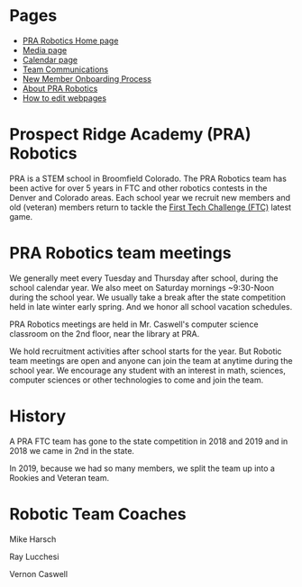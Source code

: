 # Pages
* [PRA Robotics Home page](/)
* [Media page](/Media)
* [Calendar page](/Calendar)
* [Team Communications](/communications)
* [New Member Onboarding Process](/onboarding)
* [About PRA Robotics](/about)
* [How to edit webpages](/how_to_edit_webpages)

# Prospect Ridge Academy (PRA) Robotics
PRA is a STEM school in Broomfield Colorado.  The PRA Robotics team has been active for over 5 years in FTC and other robotics contests in the Denver and Colorado areas. Each school year we recruit new members and old (veteran) members return to tackle the [First Tech Challenge (FTC)](https://www.firstinspires.org/robotics/ftc) latest game.

# PRA Robotics team meetings
We generally meet every Tuesday and Thursday after school, during the school calendar year. We also meet on Saturday mornings ~9:30-Noon during the school year. We usually take a break after the state competition held in late winter early spring. And we honor all school vacation schedules.  

PRA Robotics meetings are held in Mr. Caswell's computer science classroom on the 2nd floor, near the library at PRA.

We hold recruitment activities after school starts for the year. But Robotic team meetings are open and anyone can join the team at anytime during the school year. We encourage any student with an interest in math, sciences, computer sciences or other technologies to come and join the team.

# History
A PRA FTC team has gone to the state competition in 2018 and 2019 and in 2018 we came in 2nd in the state.

In 2019, because we had so many members, we split the team up into a Rookies and Veteran team. 

# Robotic Team Coaches
Mike Harsch

Ray Lucchesi

Vernon Caswell
